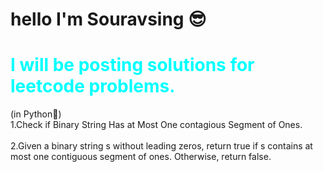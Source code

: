# hello I'm Souravsing 😎
<h1 style="color:aqua">I will be posting solutions for leetcode problems.</h1>
(in Python🐍)
<br>
<a href="1" style="text-decoration:none">1.Check if Binary String Has at Most One contagious Segment of Ones.</a><br><br>
<a href="1" style="text-decoration:none">2.Given a binary string s ​​​​​without leading zeros, return true​​​ if s contains at most one contiguous segment of ones. Otherwise, return false.</a>
